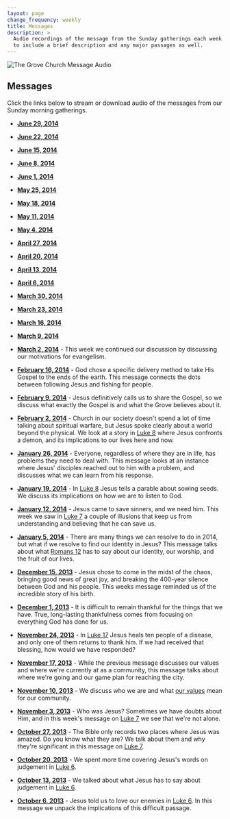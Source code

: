 ```yaml
---
layout: page
change_frequency: weekly
title: Messages
description: >
  Audio recordings of the message from the Sunday gatherings each week. We try
  to include a brief description and any major passages as well.
---
```


<img class="banner" src="/img/ledgers.jpg" alt="The Grove Church Message Audio" />

## Messages

Click the links below to stream or download audio of the messages from our
Sunday morning gatherings.

 - **[June 29, 2014][20140629]**
  
 - **[June 22, 2014][20140622]**

 - **[June 15, 2014][20140615]**

 - **[June 8, 2014][20140608]**

 - **[June 1, 2014][20140601]**

 - **[May 25, 2014][20140525]**

 - **[May 18, 2014][20140518]**

 - **[May 11, 2014][20140511]**

 - **[May 4, 2014][20140504]**

 - **[April 27, 2014][20140427]**

 - **[April 20, 2014][20140420]**

 - **[April 13, 2014][20140413]**

 - **[April 6, 2014][20140406]**

 - **[March 30, 2014][20140330]**

 - **[March 23, 2014][20140323]**

 - **[March 16, 2014][20140316]**

 - **[March 9, 2014][20140309]**

 - **[March 2, 2014][20140302]** - This week we continued our discussion by
   discussing our motivations for evangelism.

 - **[February 16, 2014][20140216]** - God chose a specific delivery method to
   take His Gospel to the ends of the earth. This message connects the dots
   between following Jesus and fishing for people.

 - **[February 9, 2014][20140209]** - Jesus definitively calls us to share the
   Gospel, so we discuss what exactly the Gospel is and what the Grove believes
   about it.

 - **[February 2, 2014][20140202]** - Church in our society doesn't spend a lot
   of time talking about spiritual warfare, but Jesus spoke clearly about a
   world beyond the physical. We look at a story in [Luke 8][luke8:26-39] where
   Jesus confronts a demon, and its implications to our lives here and now.

 - **[January 26, 2014][20140126]** - Everyone, regardless of where they are in
   life, has problems they need to deal with. This message looks at an instance
   where Jesus' disciples reached out to him with a problem, and discusses what
   we can learn from his response.

 - **[January 19, 2014][20140119]** - In [Luke 8][luke8:4-18] Jesus tells a
   parable about sowing seeds. We discuss its implications on how we are to
   listen to God.

 - **[January 12, 2014][20140112]** - Jesus came to save sinners, and we need
   him. This week we saw in [Luke 7][luke7:36] a couple of illusions that keep
   us from understanding and believing that he can save us.

 - **[January 5, 2014][20140105]** - There are many things we can resolve to do
   in 2014, but what if we resolve to find our identity in Jesus? This message
   talks about what [Romans 12][] has to say about our identity, our worship,
   and the fruit of our lives.

 - **[December 15, 2013][20131215]** - Jesus chose to come in the midst of the
   chaos, bringing good news of great joy, and breaking the 400-year silence
   between God and his people. This weeks message reminded us of the incredible
   story of his birth.

 - **[December 1, 2013][20131201]** - It is difficult to remain thankful for
   the things that we have. True, long-lasting thankfulness comes from focusing
   on everything God has done for us.

 - **[November 24, 2013][20131124]** - In [Luke 17][luke17_11] Jesus heals ten
   people of a disease, and only one of them returns to thank him. If we had
   received that blessing, how would we have responded?

 - **[November 17, 2013][20131117]** - While the previous message discusses our
   values and where we're currently at as a community, this message talks about
   where we're going and our game plan for reaching the city.

 - **[November 10, 2013][20131110]** - We discuss who we are and what [our
   values][values] mean for our community.

 - **[November 3, 2013][20131103]** - Who was Jesus? Sometimes we have doubts
   about Him, and in this week's message on [Luke 7][luke7_18] we see that
   we're not alone.

 - **[October 27, 2013][20131027]** - The Bible only records two places where
   Jesus was amazed. Do you know what they are? We talk about them and why
   they're significant in this message on [Luke 7][].

 - **[October 20, 2013][20131020]** - We spent more time covering Jesus's words
   on judgement in [Luke 6][].

 - **[October 13, 2013][20131013]** - We talked about what Jesus has to say
   about judgement in [Luke 6][].

 - **[October 6, 2013][20131006]** - Jesus told us to love our enemies in [Luke
   6][]. In this message we unpack the implications of this difficult passage.

[20140629]: https://dl.dropboxusercontent.com/u/42932761/2014-06-29-reid-johnson.mp3
[20140622]: https://dl.dropboxusercontent.com/u/5738226/messages/2014-06-22-reid-johnson.mp3
[20140615]: https://dl.dropboxusercontent.com/u/5738226/messages/2014-06-15-reid-johnson.mp3
[20140608]: https://dl.dropboxusercontent.com/u/5738226/messages/2014-06-08-reid-johnson.mp3
[20140601]: https://dl.dropboxusercontent.com/u/5738226/messages/2014-06-01-reid-johnson.mp3
[20140525]: https://dl.dropboxusercontent.com/u/5738226/messages/2014-05-25-reid-johnson.mp3
[20140518]: https://dl.dropboxusercontent.com/u/5738226/messages/2014-05-18-matt-jones.mp3
[20140511]: https://dl.dropboxusercontent.com/u/5738226/messages/2014-05-11-reid-johnson.mp3
[20140504]: https://dl.dropboxusercontent.com/u/5738226/messages/2014-05-04-reid-johnson.mp3
[20140427]: https://dl.dropboxusercontent.com/u/5738226/messages/2014-04-27-tony-doland.mp3
[20140420]: https://dl.dropboxusercontent.com/u/5738226/messages/2014-04-20-reid-johnson.mp3
[20140413]: https://dl.dropboxusercontent.com/u/5738226/messages/2014-04-13-reid-johnson.mp3
[20140406]: https://dl.dropboxusercontent.com/u/5738226/messages/2014-04-06-reid-johnson.mp3
[20140330]: https://dl.dropboxusercontent.com/u/5738226/messages/2014-03-30-reid-johnson.mp3
[20140323]: https://dl.dropboxusercontent.com/u/5738226/messages/2014-03-23-reid-johnson.mp3
[20140316]: https://dl.dropboxusercontent.com/u/5738226/messages/2014-03-16-scott-heider.mp3
[20140309]: https://dl.dropboxusercontent.com/u/5738226/messages/2014-03-09-reid-johnson.mp3
[20140302]: https://dl.dropboxusercontent.com/u/5738226/messages/2014-03-02-scott-heider.mp3
[20140216]: https://dl.dropboxusercontent.com/u/5738226/messages/2014-02-16-reid-johnson.mp3
[20140209]: https://dl.dropboxusercontent.com/u/5738226/messages/2014-02-09-reid-johnson.mp3
[20140202]: https://dl.dropboxusercontent.com/u/5738226/messages/2014-02-02-scott-heider.mp3
[20140126]: https://dl.dropboxusercontent.com/u/5738226/messages/2014-01-26-scott-heider.mp3
[20140119]: https://dl.dropboxusercontent.com/u/5738226/messages/2014-01-19-reid-johnson.mp3
[20140112]: https://dl.dropboxusercontent.com/u/5738226/messages/2014-01-12-reid-johnson.mp3
[20140105]: https://dl.dropboxusercontent.com/u/5738226/messages/2014-01-05-scott-heider.mp3
[20131215]: https://dl.dropboxusercontent.com/u/5738226/messages/2013-12-15-reid-johnson.mp3
[20131201]: https://dl.dropboxusercontent.com/u/5738226/messages/2013-12-01-scott-heider.mp3
[20131124]: https://dl.dropboxusercontent.com/u/5738226/messages/2013-11-24-reid-johnson.mp3
[20131117]: https://dl.dropboxusercontent.com/u/5738226/messages/2013-11-17-reid-johnson.mp3
[20131110]: https://dl.dropboxusercontent.com/u/5738226/messages/2013-11-10-scott-heider.mp3
[20131103]: https://dl.dropboxusercontent.com/u/5738226/messages/2013-11-03-steven-montgomery.mp3
[20131006]: https://dl.dropboxusercontent.com/u/5738226/messages/2013-10-06-tony-doland.mp3
[20131013]: https://dl.dropboxusercontent.com/u/5738226/messages/2013-10-13-scott-heider.mp3
[20131020]: https://dl.dropboxusercontent.com/u/5738226/messages/2013-10-20-scott-heider.mp3
[20131027]: https://dl.dropboxusercontent.com/u/5738226/messages/2013-10-27-reid-johnson.mp3
[Luke 6]: http://www.biblegateway.com/passage/?search=Luke%206&version=ESV
[Luke 7]: http://www.biblegateway.com/passage/?search=Luke+7
[luke7_18]: http://www.biblegateway.com/passage/?search=Luke%207:18-35
[values]: /about/values-and-beliefs/
[luke17_11]: http://www.biblegateway.com/passage/?search=Luke%2017:11-19&version=ESV
[Romans 12]: http://www.biblegateway.com/passage/?search=Romans+12
[luke7:36]: http://www.biblegateway.com/passage/?search=Luke+7%3A36-50&version=ESV
[luke8:4-18]: https://www.biblegateway.com/passage/?search=Luke+8%3A4-18&version=ESV
[luke8:26-39]: https://www.biblegateway.com/passage/?search=Luke+8%3A26-39&version=ESV
